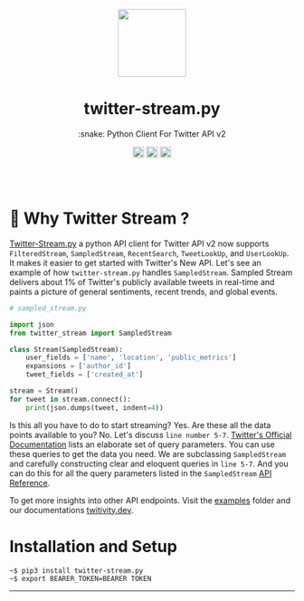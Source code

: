 
<p align="center"><a href="https://github.com/twitivity/twitter-stream.py"><img src="https://avatars1.githubusercontent.com/u/74627580?s=400&u=2a5502073d9f5d79b08aeac58df8171b262cb010&v=4" height="120"/></a></p>

<h1 align="center">twitter-stream.py</h1>
<p align="center">:snake: Python Client For Twitter API v2</p>

<p align="center">
	<a href="https://github.com/twitivity/twitter-stream.py"><img src="https://img.shields.io/pypi/pyversions/twitter-stream.py" height="20"/></a>
    <a href="https://github.com/twitivity/twitter-stream.py"><img src="https://img.shields.io/endpoint?url=https%3A%2F%2Ftwbadges.glitch.me%2Fbadges%2Fv2" alt="Twitter APi V2" height="20"/></a>
        <a href="https://github.com/twitivity/twitter-stream.py"><img src="https://img.shields.io/pypi/l/twitter-stream.py" alt="Twitter APi V2" height="20"/></a>
</p><br/><br/>

# :rocket: Why Twitter Stream ?
[Twitter-Stream.py](https://github.com/twitivity/twitter-stream.py) a python API client for Twitter API v2 now supports 
`FilteredStream`, `SampledStream`, `RecentSearch`, `TweetLookUp`, and  `UserLookUp`. It makes it easier to get started with Twitter's New API. Let's see an example of how `twitter-stream.py` handles `SampledStream`. Sampled Stream delivers about 1% of Twitter's publicly available tweets in real-time and paints a picture of general sentiments, recent trends, and global events.

```python
# sampled_stream.py

import json
from twitter_stream import SampledStream

class Stream(SampledStream):
    user_fields = ['name', 'location', 'public_metrics']
    expansions = ['author_id']
    tweet_fields = ['created_at']

stream = Stream()
for tweet in stream.connect():
    print(json.dumps(tweet, indent=4))
```

Is this all you have to do to start streaming? Yes. Are these all the data points available to you? No. Let's discuss `line number 5-7`. [Twitter's Official Documentation](https://developer.twitter.com/en/docs/twitter-api/tweets/sampled-stream/api-reference/get-tweets-sample-stream) lists an elaborate set of query parameters. You can use these queries to get the data you need. We are subclassing `SampledStream` and carefully constructing clear and eloquent queries in `line 5-7`. And you can do this for all the query parameters listed in the `SampledStream` [API Reference](https://developer.twitter.com/en/docs/twitter-api/tweets/sampled-stream/api-reference/get-tweets-sample-stream).

To get more insights into other API endpoints. Visit the [examples](https://github.com/twitivity/twitter-stream.py/tree/master/examples) folder and our documentations [twitivity.dev](http://twitivity.dev/docs/).

# Installation and Setup
```
~$ pip3 install twitter-stream.py
~$ export BEARER_TOKEN=BEARER TOKEN
```
<hr>



